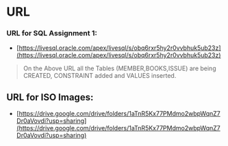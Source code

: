 # URL
### URL for SQL Assignment 1:
- [https://livesql.oracle.com/apex/livesql/s/obq6rxr5hy2r0vvbhuk5ub23z](https://livesql.oracle.com/apex/livesql/s/obq6rxr5hy2r0vvbhuk5ub23z) 
 > On the Above URL all the Tables (MEMBER,BOOKS,ISSUE) are being CREATED, CONSTRAINT added and VALUES inserted.

## URL for ISO Images:
- [https://drive.google.com/drive/folders/1aTnR5Kx77PMdmo2wbpWqnZ7Dr0aVovdi?usp=sharing](https://drive.google.com/drive/folders/1aTnR5Kx77PMdmo2wbpWqnZ7Dr0aVovdi?usp=sharing)
